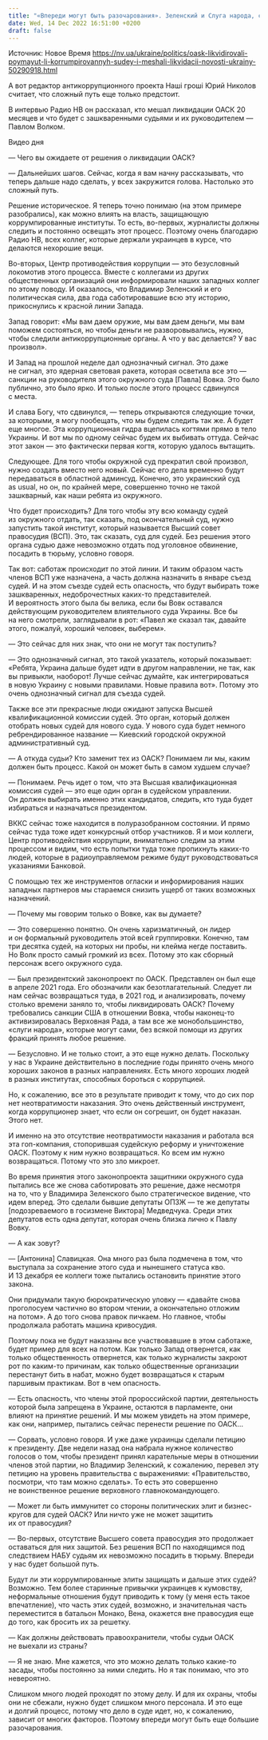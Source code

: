 ```yaml
---
title: "«Впереди могут быть разочарования». Зеленский и Слуга народа, саботировавшие ликвидацию ОАСК, коснулись красной линии Запада — интервью"
date: Wed, 14 Dec 2022 16:51:00 +0200
draft: false
---
```

Источник: Новое Время https://nv.ua/ukraine/politics/oask-likvidirovali-poymayut-li-korrumpirovannyh-sudey-i-meshali-likvidacii-novosti-ukrainy-50290918.html


А вот редактор антикоррупционного проекта Наші гроші Юрий Николов считает, что сложный путь еще только предстоит.

В интервью Радио НВ он рассказал, кто мешал ликвидации ОАСК 20 месяцев и что будет с зашкваренными судьями и их руководителем — Павлом Волком.

 Видео дня   

— Чего вы ожидаете от решения о ликвидации ОАСК?

— Дальнейших шагов. Сейчас, когда я вам начну рассказывать, что теперь дальше надо сделать, у всех закружится голова. Настолько это сложный путь.

Решение историческое. Я теперь точно понимаю (на этом примере разобрались), как можно влиять на власть, защищающую коррумпированные институты. То есть, во-первых, журналисты должны следить и постоянно освещать этот процесс. Поэтому очень благодарю Радио НВ, всех коллег, которые держали украинцев в курсе, что делаются нехорошие вещи.

Во-вторых, Центр противодействия коррупции — это безусловный локомотив этого процесса. Вместе с коллегами из других общественных организаций они информировали наших западных коллег по этому поводу. И оказалось, что Владимир Зеленский и его политическая сила, два года саботировавшие всю эту историю, прикоснулись к красной линии Запада.

Запад говорит: «Мы вам даем оружие, мы вам даем деньги, мы вам поможем состояться, но чтобы деньги не разворовывались, нужно, чтобы следили антикоррупционные органы. А что у вас делается? У вас произвол».

И Запад на прошлой неделе дал однозначный сигнал. Это даже не сигнал, это ядерная световая ракета, которая осветила все это — санкции на руководителя этого окружного суда [Павла] Вовка. Это было публично, это было ярко. И только после этого процесс сдвинулся с места.

И слава Богу, что сдвинулся, — теперь открываются следующие точки, за которыми, я могу пообещать, что мы будем следить так же. А будет еще многое. Эта коррупционная гидра вцепилась когтями прямо в тело Украины. И вот мы по одному сейчас будем их выбивать оттуда. Сейчас этот закон — это фактически первая когтя, которую удалось вытащить.

Следующее. Для того чтобы окружной суд прекратил свой произвол, нужно создать вместо него новый. Сейчас его дела временно будут передаваться в областной админсуд. Конечно, это украинский суд as usual, но он, по крайней мере, совершенно точно не такой зашкварный, как наши ребята из окружного.

Что будет происходить? Для того чтобы эту всю команду судей из окружного отдать, так сказать, под окончательный суд, нужно запустить такой институт, который называется Высший совет правосудия (ВСП). Это, так сказать, суд для судей. Без решения этого органа судью даже невозможно отдать под уголовное обвинение, посадить в тюрьму, условно говоря.

Так вот: саботаж происходит по этой линии. И таким образом часть членов ВСП уже назначена, а часть должна назначить в январе съезд судей. И на этом съезде судей есть опасность, что будут выбирать тоже зашкваренных, недоброчестных каких-то представителей. И вероятность этого была бы велика, если бы Вовк оставался действующим руководителем влиятельного суда Украины. Все бы на него смотрели, заглядывали в рот: «Павел же сказал так, давайте этого, пожалуй, хороший человек, выберем».

— Это сейчас для них знак, что они не могут так поступить?

— Это однозначный сигнал, это такой указатель, который показывает: «Ребята, Украина дальше будет идти в другом направлении, не так, как вы привыкли, наоборот! Лучше сейчас думайте, как интегрироваться в новую Украину с новыми правилами. Новые правила вот». Потому это очень однозначный сигнал для съезда судей.

Также все эти прекрасные люди ожидают запуска Высшей квалификационной комиссии судей. Это орган, который должен отобрать новых судей для нового суда. У нового суда будет немного ребрендированное название — Киевский городской окружной административный суд.

— А откуда судьи? Кто заменит тех из ОАСК? Понимаем ли мы, каким должен быть процесс. Какой он может быть в самом худшем случае?

— Понимаем. Речь идет о том, что эта Высшая квалификационная комиссия судей — это еще один орган в судейском управлении. Он должен выбирать именно этих кандидатов, следить, кто туда будет избираться и назначаться президентом.

ВККС сейчас тоже находится в полуразобранном состоянии. И прямо сейчас туда тоже идет конкурсный отбор участников. Я и мои коллеги, Центр противодействия коррупции, внимательно следим за этим процессом и видим, что есть попытки туда тоже пропихнуть каких-то людей, которые в радиоуправляемом режиме будут руководствоваться указаниями Банковой.

С помощью тех же инструментов огласки и информирования наших западных партнеров мы стараемся снизить ущерб от таких возможных назначений.

— Почему мы говорим только о Вовке, как вы думаете?

— Это совершенно понятно. Он очень харизматичный, он лидер и он формальный руководитель этой всей группировки. Конечно, там три десятка судей, на которых ни пробы, ни клейма негде поставить. Но Волк просто самый громкий из всех. Потому это как сборный персонаж всего окружного суда.

— Был президентский законопроект по ОАСК. Представлен он был еще в апреле 2021 года. Его обозначили как безотлагательный. Следует ли нам сейчас возвращаться туда, в 2021 год, и анализировать, почему столько времени заняло то, чтобы ликвидировать ОАСК? Почему требовались санкции США в отношении Вовка, чтобы наконец-то активизировалась Верховная Рада, а там все же монобольшинство, «слуги народа», которые могут сами, без всякой помощи из других фракций принять любое решение.

— Безусловно. И не только стоит, а это еще нужно делать. Поскольку у нас в Украине действительно в последние годы принято очень много хороших законов в разных направлениях. Есть много хороших людей в разных институтах, способных бороться с коррупцией.

Но, к сожалению, все это в результате приводит к тому, что до сих пор нет неотвратимости наказания. Это очень действенный инструмент, когда коррупционер знает, что если он согрешит, он будет наказан. Этого нет.

И именно на это отсутствие неотвратимости наказания и работала вся эта гоп-компания, стопорившая судейскую реформу и уничтожение ОАСК. Поэтому к ним нужно возвращаться. Ко всем им нужно возвращаться. Потому что это зло микроет.

Во время принятия этого законопроекта защитники окружного суда пытались все же снова саботировать это решение, даже несмотря на то, что у Владимира Зеленского было стратегическое видение, что идем вперед. Это сделали бывшие депутаты ОПЗЖ — те же депутаты [подозреваемого в госизмене Виктора] Медведчука. Среди этих депутатов есть одна депутат, которая очень близка лично к Павлу Вовку.

— А как зовут?

— [Антонина] Славицкая. Она много раз была подмечена в том, что выступала за сохранение этого суда и нынешнего статуса кво. И 13 декабря ее коллеги тоже пытались остановить принятие этого закона.

Они придумали такую бюрократическую уловку — «давайте снова проголосуем частично во втором чтении, а окончательно отложим на потом». А до того снова правок пичкаем. Но главное, чтобы продолжала работать машина кривосудия.

Поэтому пока не будут наказаны все участвовавшие в этом саботаже, будет пример для всех на потом. Как только Запад отвернется, как только общественность отвернется, как только журналисты закроют рот по каким-то причинам, как только общественные организации перестанут бить в набат, можно будет возвращаться к старым паршивым практикам. Вот в чем опасность.

— Есть опасность, что члены этой пророссийской партии, деятельность которой была запрещена в Украине, остаются в парламенте, они влияют на принятие решений. И мы можем увидеть на этом примере, как они, например, пытались сейчас перенести решение по ОАСК…

— Сорвать, условно говоря. И уже даже украинцы сделали петицию к президенту. Две недели назад она набрала нужное количество голосов о том, чтобы президент принял карательные меры в отношении членов этой партии, но Владимир Зеленский, к сожалению, перевел эту петицию на уровень правительства с выражениями: «Правительство, посмотри, что там можно сделать». То есть это совершенно не воинственное решение верховного главнокомандующего.

— Может ли быть иммунитет со стороны политических элит и бизнес-кругов для судей ОАСК? Или ничто уже не может защитить их от правосудия?

— Во-первых, отсутствие Высшего совета правосудия это продолжает оставаться для них защитой. Без решения ВСП по находящимся под следствием НАБУ судьям их невозможно посадить в тюрьму. Впереди у нас будет большой путь.

Будут ли эти коррумпированные элиты защищать и дальше этих судей? Возможно. Тем более старинные привычки украинцев к кумовству, неформальные отношения будут приводить к тому (у меня есть такое впечатление), что часть этих судей, возможно, и значительная часть переместится в батальон Монако, Вена, окажется вне правосудия еще до того, как бросить их за решетку.

— Как должны действовать правоохранители, чтобы судьи ОАСК не выехали из страны?

— Я не знаю. Мне кажется, что это можно делать только какие-то засады, чтобы постоянно за ними следить. Но я так понимаю, что это невероятно.

Слишком много людей проходят по этому делу. И для их охраны, чтобы они не сбежали, нужно будет слишком много персонала. И это еще и долгий процесс, потому что дело в суде идет, но, к сожалению, зависит от многих факторов. Поэтому впереди могут быть еще большие разочарования.
